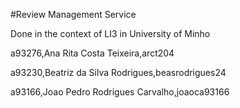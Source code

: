 #Review Management Service 


Done in the context of LI3 in University of Minho

a93276,Ana Rita Costa Teixeira,arct204 

a93230,Beatriz da Silva Rodrigues,beasrodrigues24 

a93166,Joao Pedro Rodrigues Carvalho,joaoca93166 


